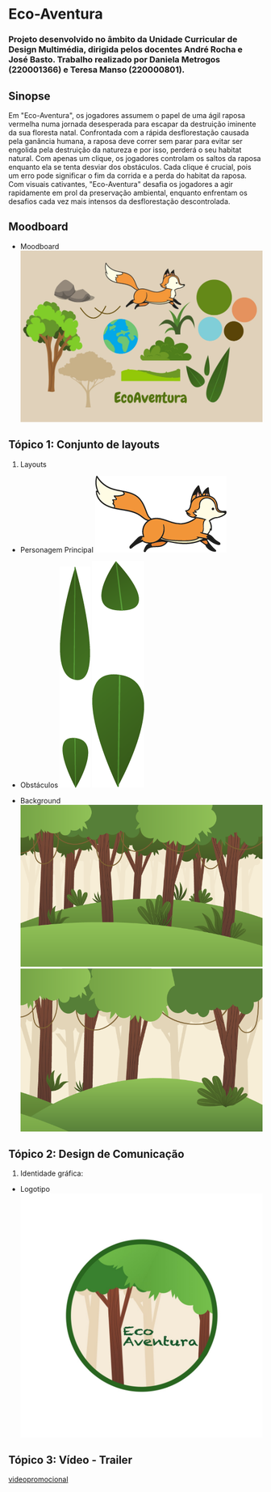 # Eco-Aventura
### Projeto desenvolvido no âmbito da Unidade Curricular de Design Multimédia, dirigida pelos docentes André Rocha e José Basto. Trabalho realizado por Daniela Metrogos (220001366) e Teresa Manso (220000801).

## Sinopse
Em "Eco-Aventura", os jogadores assumem o papel de uma ágil raposa vermelha numa jornada desesperada para escapar da destruição iminente da sua floresta natal. Confrontada com a rápida desflorestação causada pela ganância humana, a raposa deve correr sem parar para evitar ser engolida pela destruição da natureza e por isso, perderá o seu habitat natural. Com apenas um clique, os jogadores controlam os saltos da raposa enquanto ela se tenta desviar dos obstáculos. Cada clique é crucial, pois um erro pode significar o fim da corrida e a perda do habitat da raposa. Com visuais cativantes, "Eco-Aventura" desafia os jogadores a agir rapidamente em prol da preservação ambiental, enquanto enfrentam os desafios cada vez mais intensos da desflorestação descontrolada.

## Moodboard
- Moodboard
![char](moodboard.jpg)

## Tópico 1: Conjunto de layouts

1. Layouts
   
- Personagem Principal
![char](raposa.png)


- Obstáculos
![obstaculo_folhas](folhas1.png)
![obstaculo_folhas](folhas2.png)


- Background
![background](fundodojogo1.png) 
![background](fundodojogo2.png)


## Tópico 2: Design de Comunicação	

1. Identidade gráfica:
- Logotipo
![logotipo](logo.jpg)

## Tópico 3: Vídeo - Trailer

[videopromocional]([https://youtu.be/g95YfS06CsY](https://youtu.be/dfLRAo9nxYc))
